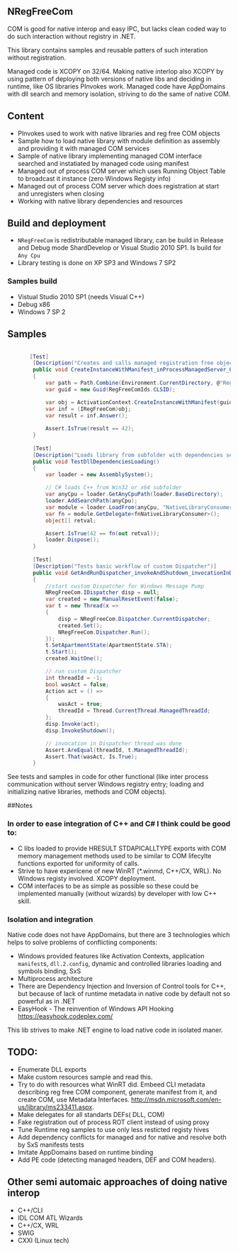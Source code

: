 ## NRegFreeCom

 COM is good for native interop and easy IPC, but lacks clean coded way to do such interaction without registry in .NET.

 This library contains samples and reusable patters of such interation without registration.

 Managed code is XCOPY on 32/64. Making native interlop also XCOPY by using pattern of deploying both versions of native libs and deciding in runtime, like OS libraries PInvokes work.
 Managed code have AppDomains with dll search and memory isolation, striving to do the same of native COM.

## Content
* PInvokes used to work with native libraries and reg free COM objects
* Sample how to load native library with module definition as assembly and providing it with managed COM services
* Sample of native library implementing managed COM interface searched and  instatiated by managed code using manifest
* Managed out of process COM server which uses Running Object Table to broadcast it instance (zero Windows Registy info)
* Managed out of process COM server which does registration at start and unregisters when closing
* Working with native library dependencies and resources

## Build and deployment

* `NRegFreeCom` is redistributable managed library, can be build in Release and Debug mode ShardDevelop or Visual Studio 2010 SP1. Is build for `Any Cpu`
* Library testing is done on XP SP3 and Windows 7 SP2

### Samples build

* Vistual Studio 2010 SP1 (needs Visual C++)
* Debug x86 
* Windows 7 SP 2


## Samples

```csharp

       [Test]
		[Description("Creates and calls managed registration free object")]
        public void CreateInstanceWithManifest_inProcessManagedServer_OK()
        {		    
            var path = Path.Combine(Environment.CurrentDirectory, @"RegFreeCom.Implementations.dll.manifest");
            var guid = new Guid(RegFreeComIds.CLSID);

            var obj = ActivationContext.CreateInstanceWithManifest(guid, path);
            var inf = (IRegFreeCom)obj;
            var result = inf.Answer();
			
            Assert.IsTrue(result == 42);
        }
		
		[Test]
        [Description("Loads library from subfolder with dependencies searched in this subfolder")]
        public void TestDllDependenciesLoading()
        {
            var loader = new AssemblySystem();

            // C# loads C++ from Win32 or x64 subfolder
            var anyCpu = loader.GetAnyCpuPath(loader.BaseDirectory);
            loader.AddSearchPath(anyCpu);
            var module = loader.LoadFrom(anyCpu, "NativeLibraryConsumer.dll");
            var fn = module.GetDelegate<fnNativeLibraryConsumer>();
            object[] retval;

            Assert.IsTrue(42 == fn(out retval));
            loader.Dispose();
        }
		
        [Test]
        [Description("Tests basic workflow of custom Dispatcher")]
        public void GetAndRunDispatcher_invokeAndShutdown_invocationInDispatcherDone()
        {
            //start custom Dispatcher for Windows Message Pump
            NRegFreeCom.IDispatcher disp = null;
            var created = new ManualResetEvent(false);
            var t = new Thread(x =>
            {
                disp = NRegFreeCom.Dispatcher.CurrentDispatcher;
                created.Set();
                NRegFreeCom.Dispatcher.Run();
            });
            t.SetApartmentState(ApartmentState.STA);
            t.Start();
            created.WaitOne();

            // run custom Dispatcher
            int threadId = -1;
            bool wasAct = false;
            Action act = () =>
            {
                wasAct = true;
                threadId = Thread.CurrentThread.ManagedThreadId;
            };
            disp.Invoke(act);
            disp.InvokeShutdown();

            // invocation in Dispatcher thread was done
            Assert.AreEqual(threadId, t.ManagedThreadId);
            Assert.That(wasAct, Is.True);
        }

```

See tests and samples in code for other functional (like inter process communication without server Windows registry entry; loading and initializing native libraries, methods and COM objects).

##Notes

### In order to ease integration of C++ and C# I think could be good to:

* C libs loaded to provide HRESULT STDAPICALLTYPE exports with COM memory management methods used to be similar to COM lifecylte functions exported for uniformity of calls. 
* Strive to have expericene of new WinRT (*.winmd, C++/CX, WRL). No Windows registy involved. XCOPY deployment. 
* COM interfaces to be as simple as possible so these could be implemented manually (without wizards) by developer with low C++ skill.



### Isolation and integration

 Native code does not have AppDomains, but there are 3 technologies which helps to solve problems of conflicting components:
* Windows provided features like Activation Contexts, application `manifest`s, `dll.2.config`, dynamic and controlled libraries loading and symbols binding, SxS
* Multiprocess architecture
* There are Dependency Injection and Inversion of Control tools for C++, but because of lack of runtime metadata in native code by default not so powerful as in .NET
* EasyHook - The reinvention of Windows API Hooking https://easyhook.codeplex.com/

This lib strives to make .NET engine to load native code in isolated maner.

## TODO:
* Enumerate DLL exports
* Make custom resources sample and read this.
* Try to do with resources what WinRT did. Embeed CLI metadata describing reg free COM component, generate manifest from it, and create COM, use Metadata Interfaces. http://msdn.microsoft.com/en-us/library/ms233411.aspx.
* Make delegates for all standarts DEFs( DLL, COM)
* Fake registration out of process ROT client instead of using proxy
* Tune Runtime reg samples to use only less resticted registy hives
* Add dependency conflicts for managed and for native and resolve both by SxS manifests tests
* Imitate AppDomains based on runtime binding
* Add PE code (detecting managed headers, DEF and COM headers).


## Other semi automaic approaches of doing native interop

* C++/CLI
* IDL COM ATL Wizards
* C++/CX, WRL
* SWIG
* CXXI (Linux tech)